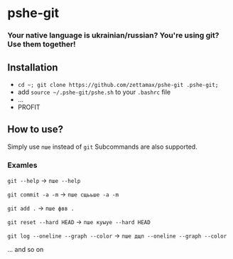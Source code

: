 # pshe-git

### Your native language is ukrainian/russian? You're using git? Use them together!

## Installation

- `cd ~; git clone https://github.com/zettamax/pshe-git .pshe-git;`
- add `source ~/.pshe-git/pshe.sh` to your `.bashrc` file
- ...
- PROFIT

## How to use?
Simply use `пше` instead of `git`
Subcommands are also supported.

### Examles
`git --help` -> `пше --help`

`git commit -a -m` -> `пше сщььше -a -m`

`git add .` -> `пше фвв .`

`git reset --hard HEAD` -> `пше куыуе --hard HEAD`

`git log --oneline --graph --color` -> `пше дщп --oneline --graph --color`

... and so on
